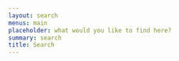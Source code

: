 ```yaml
---
layout: search
menus: main
placeholder: what would you like to find here?
summary: search
title: Search
---
```


